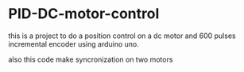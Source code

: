 # PID-DC-motor-control
this is a project to do a position control on a dc motor and 600 pulses incremental encoder using arduino uno. 

also this code make syncronization on two motors 
